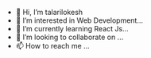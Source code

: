 - 👋 Hi, I’m talarilokesh
- 👀 I’m interested in Web Development...
- 🌱 I’m currently learning React Js...
- 💞️ I’m looking to collaborate on ...
- 📫 How to reach me ...

<!---
talarilokesh201/talarilokesh201 is a ✨ special ✨ repository because its `README.md` (this file) appears on your GitHub profile.
You can click the Preview link to take a look at your changes.
--->

